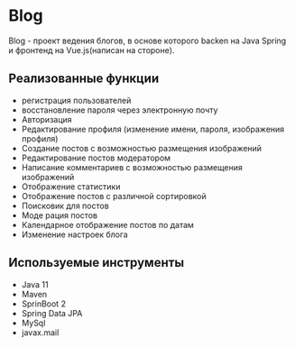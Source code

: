 # Blog

Blog - проект ведения блогов, в основе которого backen на Java Spring и фронтенд на Vue.js(написан на стороне).

## Реализованные функции
- регистрация пользователей
- восстановление пароля через электронную почту
- Авторизация
- Редактирование профиля (изменение имени, пароля, изображения профиля)
- Создание постов с возможностью размещения изображений
- Редактирование постов модератором
- Написание комментариев с возможностью размещения изображений
- Отображение статистики
- Отображение постов с различной сортировкой
- Поисковик для постов 
- Моде рация постов
- Календарное отображение постов по датам
- Изменение настроек блога

## Используемые инструменты
- Java 11
- Maven
- SprinBoot 2
- Spring Data JPA
- MySql
- javax.mail
